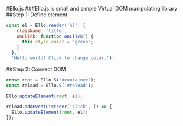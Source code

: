 #Ello.js
###Ello.js is small and simple Virtual DOM manipulating library
##Step 1: Define element

```javascript
const el = Ello.render('h2', {
    className: 'title',
    onClick: function onClick() {
      this.style.color = "green";
    }
  },
  'Hello world! Click to change color.');
```

##Step 2: Connect DOM

```javascript
const root = Ello.S('#container');
const reload = Ello.S('#reload');

Ello.updateElement(root, el);

reload.addEventListener('click', () => {
  Ello.updateElement(root, el);
});

```
